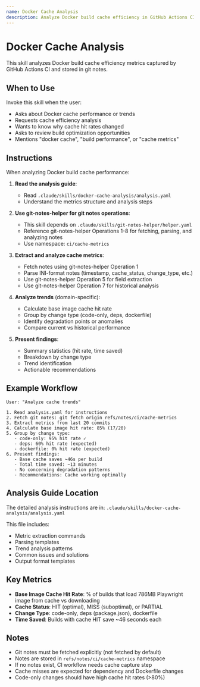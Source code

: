 ```yaml
---
name: Docker Cache Analysis
description: Analyze Docker build cache efficiency in GitHub Actions CI from git notes. Use when user asks about cache performance, trends, or optimization opportunities.
---
```


# Docker Cache Analysis

This skill analyzes Docker build cache efficiency metrics captured by GitHub Actions CI and stored in git notes.

## When to Use

Invoke this skill when the user:
- Asks about Docker cache performance or trends
- Requests cache efficiency analysis
- Wants to know why cache hit rates changed
- Asks to review build optimization opportunities
- Mentions "docker cache", "build performance", or "cache metrics"

## Instructions

When analyzing Docker build cache performance:

1. **Read the analysis guide**:
   - Read `.claude/skills/docker-cache-analysis/analysis.yaml`
   - Understand the metrics structure and analysis steps

2. **Use git-notes-helper for git notes operations**:
   - This skill depends on `.claude/skills/git-notes-helper/helper.yaml`
   - Reference git-notes-helper Operations 1-8 for fetching, parsing, and analyzing notes
   - Use namespace: `ci/cache-metrics`

3. **Extract and analyze cache metrics**:
   - Fetch notes using git-notes-helper Operation 1
   - Parse INI-format notes (timestamp, cache_status, change_type, etc.)
   - Use git-notes-helper Operation 5 for field extraction
   - Use git-notes-helper Operation 7 for historical analysis

4. **Analyze trends** (domain-specific):
   - Calculate base image cache hit rate
   - Group by change type (code-only, deps, dockerfile)
   - Identify degradation points or anomalies
   - Compare current vs historical performance

5. **Present findings**:
   - Summary statistics (hit rate, time saved)
   - Breakdown by change type
   - Trend identification
   - Actionable recommendations

## Example Workflow

```
User: "Analyze cache trends"

1. Read analysis.yaml for instructions
2. Fetch git notes: git fetch origin refs/notes/ci/cache-metrics
3. Extract metrics from last 20 commits
4. Calculate base image hit rate: 85% (17/20)
5. Group by change type:
   - code-only: 95% hit rate ✓
   - deps: 60% hit rate (expected)
   - dockerfile: 0% hit rate (expected)
6. Present findings:
   - Base cache saves ~46s per build
   - Total time saved: ~13 minutes
   - No concerning degradation patterns
   - Recommendations: Cache working optimally
```

## Analysis Guide Location

The detailed analysis instructions are in: `.claude/skills/docker-cache-analysis/analysis.yaml`

This file includes:
- Metric extraction commands
- Parsing templates
- Trend analysis patterns
- Common issues and solutions
- Output format templates

## Key Metrics

- **Base Image Cache Hit Rate**: % of builds that load 786MB Playwright image from cache vs downloading
- **Cache Status**: HIT (optimal), MISS (suboptimal), or PARTIAL
- **Change Type**: code-only, deps (package.json), dockerfile
- **Time Saved**: Builds with cache HIT save ~46 seconds each

## Notes

- Git notes must be fetched explicitly (not fetched by default)
- Notes are stored in `refs/notes/ci/cache-metrics` namespace
- If no notes exist, CI workflow needs cache capture step
- Cache misses are expected for dependency and Dockerfile changes
- Code-only changes should have high cache hit rates (>80%)